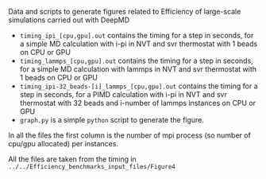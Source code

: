 Data and scripts to generate figures related to Efficiency of large-scale simulations carried out with DeepMD

- `timing_ipi_[cpu,gpu].out` contains the timing for a step in seconds, for a simple MD calculation with i-pi in NVT and svr thermostat with 1 beads on CPU or GPU
- `timing_lammps_[cpu,gpu].out` contains the timing for a step in seconds, for a simple MD calculation with lammps in NVT and svr thermostat with 1 beads on CPU or GPU
- `timing_ipi-32_beads-[i]_lammps_[cpu,gpu].out` contains the timing for a step in seconds, for a PIMD calculation with i-pi in NVT and svr thermostat with 32 beads and i-number of lammps instances on CPU or GPU
- `graph.py` is a simple `python` script to generate the figure. 

In all the files the first column is the number of mpi process (so number of cpu/gpu allocated) per instances.

All the files are taken from the timing in `../../Efficiency_benchmarks_input_files/Figure4`
